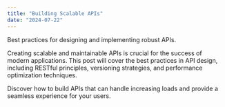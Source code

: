 ```yaml
---
title: "Building Scalable APIs"
date: "2024-07-22"
---
```


Best practices for designing and implementing robust APIs.

Creating scalable and maintainable APIs is crucial for the success of modern applications. This post will cover the best practices in API design, including RESTful principles, versioning strategies, and performance optimization techniques.

Discover how to build APIs that can handle increasing loads and provide a seamless experience for your users.
